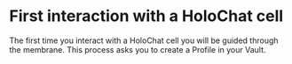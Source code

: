 # First interaction with a HoloChat cell
The first time you interact with a HoloChat cell you will be guided through the  membrane. This process asks you to create a Profile in your Vault.
